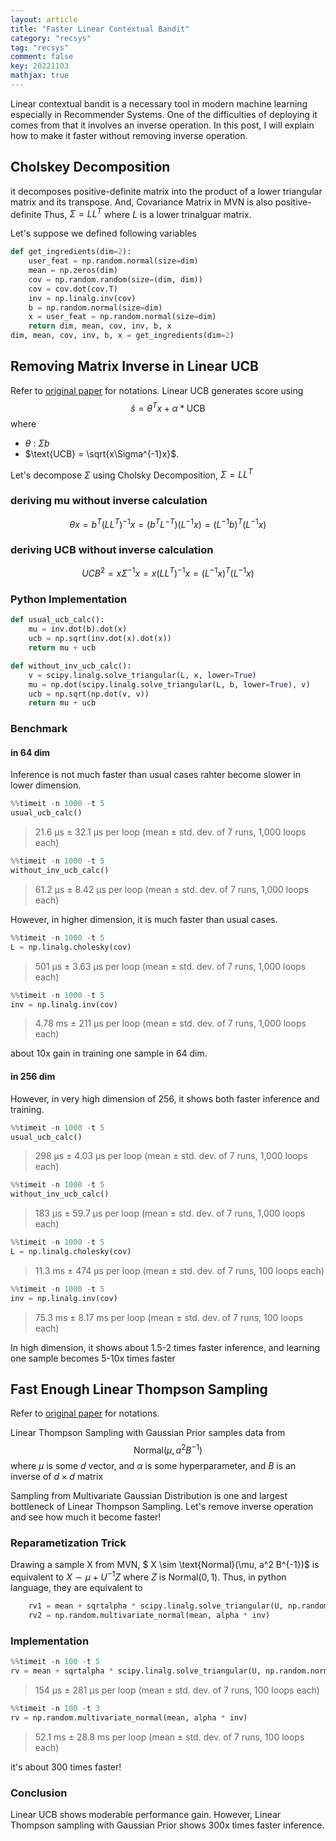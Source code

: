 ```yaml
---
layout: article
title: "Faster Linear Contextual Bandit"
category: "recsys"
tag: "recsys"
comment: false
key: 20221103
mathjax: true
---
```


Linear contextual bandit is a necessary tool in modern machine learning especially in Recommender Systems. One of the difficulties of deploying it comes from that it involves an inverse operation. In this post, I will explain how to make it faster without removing inverse operation.

## Cholskey Decomposition
it decomposes positive-definite matrix into the product of a lower triangular matrix and its transpose. And, Covariance Matrix in MVN is also positive-definite Thus, $\Sigma = LL^T$ where $L$ is a lower trinalguar matrix.

Let's suppose we defined following variables
```python
def get_ingredients(dim=2):
    user_feat = np.random.normal(size=dim)
    mean = np.zeros(dim)
    cov = np.random.random(size=(dim, dim))
    cov = cov.dot(cov.T)
    inv = np.linalg.inv(cov)
    b = np.random.normal(size=dim)
    x = user_feat = np.random.normal(size=dim)
    return dim, mean, cov, inv, b, x
dim, mean, cov, inv, b, x = get_ingredients(dim=2)
```

## Removing Matrix Inverse in Linear UCB
Refer to [original paper](https://arxiv.org/pdf/1003.0146.pdf) for notations. Linear UCB generates score using
$$
    \hat{s} = \theta^T x + \alpha * \text{UCB}
$$
where
- $\theta$ : $\Sigma b$
- $\text{UCB} = \sqrt{x\Sigma^{-1}x}$.

Let's decompose $\Sigma$ using Cholsky Decomposition, $\Sigma = LL^T$
### deriving mu without inverse calculation
$$
    \theta x = b^T(LL^T)^{-1}x = (b^T L^{-T}) (L^{-1}x) = (L^{-1}b)^T (L^{-1} x)
$$

### deriving UCB without inverse calculation
$$
    UCB^2 = x \Sigma^{-1} x = x(LL^T)^{-1}x = (L^{-1}x)^T(L^{-1}x)
$$

### Python Implementation
```python
def usual_ucb_calc():
    mu = inv.dot(b).dot(x)
    ucb = np.sqrt(inv.dot(x).dot(x))
    return mu + ucb

def without_inv_ucb_calc():
    v = scipy.linalg.solve_triangular(L, x, lower=True)
    mu = np.dot(scipy.linalg.solve_triangular(L, b, lower=True), v)
    ucb = np.sqrt(np.dot(v, v))
    return mu + ucb
```

### Benchmark
#### in 64 dim

Inference is not much faster than usual cases rahter become slower in lower dimension.
```python
%%timeit -n 1000 -t 5
usual_ucb_calc()
```
> 21.6 µs ± 32.1 µs per loop (mean ± std. dev. of 7 runs, 1,000 loops each)

```python
%%timeit -n 1000 -t 5
without_inv_ucb_calc()
```
> 61.2 µs ± 8.42 µs per loop (mean ± std. dev. of 7 runs, 1,000 loops each)


However, in higher dimension, it is much faster than usual cases.
```python
%%timeit -n 1000 -t 5
L = np.linalg.cholesky(cov)
```
> 501 µs ± 3.63 µs per loop (mean ± std. dev. of 7 runs, 1,000 loops each)

```python
%%timeit -n 1000 -t 5
inv = np.linalg.inv(cov)
```
> 4.78 ms ± 211 µs per loop (mean ± std. dev. of 7 runs, 1,000 loops each)

about 10x gain in training one sample in 64 dim.

#### in 256 dim


However, in very high dimension of 256, it shows both faster inference and training.

```python
%%timeit -n 1000 -t 5
usual_ucb_calc()
```
> 298 µs ± 4.03 µs per loop (mean ± std. dev. of 7 runs, 1,000 loops each)

```python
%%timeit -n 1000 -t 5
without_inv_ucb_calc()
```
> 183 µs ± 59.7 µs per loop (mean ± std. dev. of 7 runs, 1,000 loops each)


```python
%%timeit -n 1000 -t 5
L = np.linalg.cholesky(cov)
```
> 11.3 ms ± 474 µs per loop (mean ± std. dev. of 7 runs, 100 loops each)

```python
%%timeit -n 1000 -t 5
inv = np.linalg.inv(cov)
```
> 75.3 ms ± 8.17 ms per loop (mean ± std. dev. of 7 runs, 100 loops each)

In high dimension, it shows about 1.5-2 times faster inference, and learning one sample becomes 5-10x times faster

## Fast Enough Linear Thompson Sampling
Refer to [original paper](http://proceedings.mlr.press/v28/agrawal13?ref=https://githubhelp.com) for notations.

Linear Thompson Sampling with Gaussian Prior samples data from
$$
    \text{Normal}(\mu, a^2  B^{-1})
$$
where $\mu$ is some $d$ vector, and $\alpha$ is some hyperparameter, and $B$ is an inverse of $d \times d$ matrix

Sampling from Multivariate Gaussian Distribution is one and largest bottleneck of Linear Thompson Sampling. Let's remove inverse operation and see how much it become faster!

### Reparametization Trick
Drawing a sample X from MVN, $ X \sim \text{Normal}(\mu, a^2  B^{-1})$ is equivalent to $X \sim \mu + U^{-1}Z$ where $Z$ is $\text{Normal}(0, 1)$.
Thus, in python language, they are equivalent to

```python
    rv1 = mean + sqrtalpha * scipy.linalg.solve_triangular(U, np.random.normal(size=dim), lower=False)
    rv2 = np.random.multivariate_normal(mean, alpha * inv)
```
### Implementation
```python
%%timeit -n 100 -t 5
rv = mean + sqrtalpha * scipy.linalg.solve_triangular(U, np.random.normal(size=dim))
```
> 154 µs ± 281 µs per loop (mean ± std. dev. of 7 runs, 100 loops each)

```python
%%timeit -n 100 -t 3
rv = np.random.multivariate_normal(mean, alpha * inv)
```
> 52.1 ms ± 28.8 ms per loop (mean ± std. dev. of 7 runs, 100 loops each)

it's about 300 times faster!

### Conclusion
Linear UCB shows moderable performance gain. However, Linear Thompson sampling with Gaussian Prior shows 300x times faster inference.
